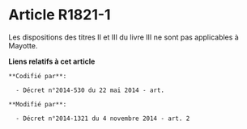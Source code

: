# Article R1821-1

Les dispositions           des titres II et III du livre III ne sont pas applicables à Mayotte.

**Liens relatifs à cet article**

	**Codifié par**:

	  - Décret n°2014-530 du 22 mai 2014 - art.

	**Modifié par**:

	  - Décret n°2014-1321 du 4 novembre 2014 - art. 2
